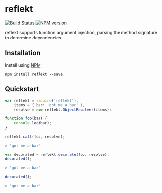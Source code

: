 # reflekt
[![Build Status](https://travis-ci.org/ronelliott/reflekt.png)](https://travis-ci.org/ronelliott/reflekt)
[![NPM version](https://badge.fury.io/js/reflekt.png)](http://badge.fury.io/js/reflekt)

reflekt supports function argument injection, parsing the method signature to determine dependencies.


## Installation
Install using [NPM](https://github.com/isaacs/npm):

    npm install reflekt --save

## Quickstart

```javascript
var reflekt = require('reflekt'),
    items = { bar: 'got me a bar' },
    resolve = new reflekt.ObjectResolver(items);

function foo(bar) {
    console.log(bar);
}

reflekt.call(foo, resolve);
```

```bash
> 'got me a bar'
```

```javascript
var decorated = reflekt.decorate(foo, resolve);
decorated();
```

```bash
> 'got me a bar'
```

```javascript
decorated();
```

```bash
> 'got me a bar'
```

